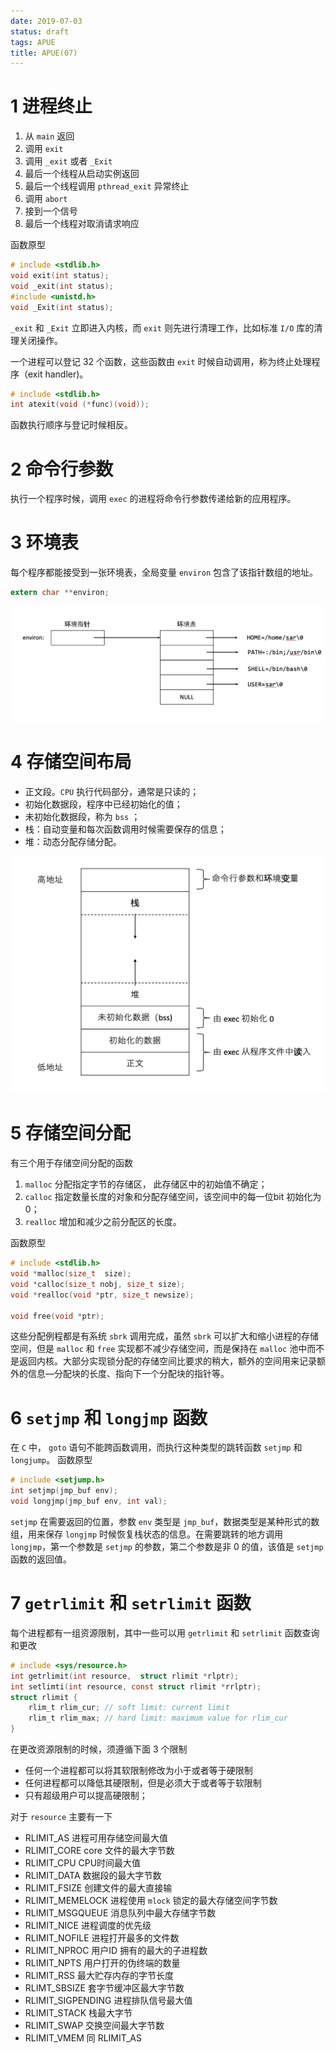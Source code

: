 ```yaml
---
date: 2019-07-03
status: draft
tags: APUE
title: APUE(07)
---
```


# 1 进程终止
1. 从 `main` 返回
2. 调用 `exit`
3. 调用 `_exit` 或者 `_Exit`
4. 最后一个线程从启动实例返回
5. 最后一个线程调用 `pthread_exit`
异常终止
1. 调用 `abort`
2. 接到一个信号
3. 最后一个线程对取消请求响应

函数原型
```c
# include <stdlib.h>
void exit(int status);
void _exit(int status);
#include <unistd.h>
void _Exit(int status);
```
`_exit` 和 `_Exit` 立即进入内核，而 `exit` 则先进行清理工作，比如标准 `I/O` 库的清理关闭操作。

一个进程可以登记 32 个函数，这些函数由 `exit` 时候自动调用，称为终止处理程序（exit handler)。
```c
# include <stdlib.h>
int atexit(void (*func)(void));
```
函数执行顺序与登记时候相反。

# 2 命令行参数
执行一个程序时候，调用 `exec` 的进程将命令行参数传递给新的应用程序。

# 3 环境表
每个程序都能接受到一张环境表，全局变量 `environ` 包含了该指针数组的地址。
```c
extern char **environ;
```

![](./_image/2019-07-03-06-16-32.jpg)

# 4 存储空间布局
- 正文段。`CPU` 执行代码部分，通常是只读的；
- 初始化数据段，程序中已经初始化的值；
- 未初始化数据段，称为 `bss` ；
- 栈：自动变量和每次函数调用时候需要保存的信息；
- 堆：动态分配存储分配。

![](./_image/2019-07-03-06-30-46.jpg)

# 5 存储空间分配
有三个用于存储空间分配的函数
1. `malloc` 分配指定字节的存储区， 此存储区中的初始值不确定；
2. `calloc` 指定数量长度的对象和分配存储空间，该空间中的每一位bit 初始化为 0；
3. `realloc` 增加和减少之前分配区的长度。

函数原型
```c
# include <stdlib.h>
void *malloc(size_t  size);
void *calloc(size_t nobj, size_t size);
void *realloc(void *ptr, size_t newsize);

void free(void *ptr);
```
这些分配例程都是有系统 `sbrk` 调用完成，虽然 `sbrk` 可以扩大和缩小进程的存储空间，但是 `malloc` 和 `free` 实现都不减少存储空间，而是保持在 `malloc` 池中而不是返回内核。大部分实现锁分配的存储空间比要求的稍大，额外的空间用来记录额外的信息—分配块的长度、指向下一个分配块的指针等。

# 6 `setjmp` 和 `longjmp` 函数
在 `C` 中， `goto` 语句不能跨函数调用，而执行这种类型的跳转函数 `setjmp` 和 `longjump`。
函数原型
```c
# include <setjump.h>
int setjmp(jmp_buf env);
void longjmp(jmp_buf env, int val);
```
`setjmp` 在需要返回的位置，参数 `env` 类型是 `jmp_buf`，数据类型是某种形式的数组，用来保存 `longjmp` 时候恢复栈状态的信息。在需要跳转的地方调用 `longjmp`，第一个参数是 `setjmp` 的参数，第二个参数是非 0 的值，该值是 `setjmp` 函数的返回值。

# 7 `getrlimit` 和 `setrlimit` 函数
每个进程都有一组资源限制，其中一些可以用 `getrlimit` 和 `setrlimit` 函数查询和更改
```c
# include <sys/resource.h>
int getrlimit(int resource,  struct rlimit *rlptr);
int setlimti(int resource, const struct rlimit *rrlptr);
struct rlimit {
    rlim_t rlim_cur; // soft limit: current limit
    rlim_t rlim_max; // hard limit: maximum value for rlim_cur
}
```
在更改资源限制的时候，须遵循下面 3 个限制
- 任何一个进程都可以将其软限制修改为小于或者等于硬限制
- 任何进程都可以降低其硬限制，但是必须大于或者等于软限制
- 只有超级用户可以提高硬限制；

对于 `resource` 主要有一下
- RLIMIT_AS 进程可用存储空间最大值
- RLIMIT_CORE core 文件的最大字节数
- RLIMIT_CPU CPU时间最大值
- RLIMIT_DATA 数据段的最大字节数
- RLIMIT_FSIZE 创建文件的最大直接输
- RLIMIT_MEMELOCK 进程使用 `mlock` 锁定的最大存储空间字节数
- RLIMIT_MSGQUEUE 消息队列中最大存储字节数
- RLIMIT_NICE 进程调度的优先级
- RLIMIT_NOFILE 进程打开最多的文件数
- RLIMIT_NPROC 用户ID 拥有的最大的子进程数
- RLIMIT_NPTS 用户打开的伪终端的数量
- RLIMIT_RSS  最大贮存内存的字节长度
- RLIMT_SBSIZE 套字节缓冲区最大字节数
- RLIMIT_SIGPENDING 进程排队信号最大值
- RLIMIT_STACK 栈最大字节
- RLIMIT_SWAP 交换空间最大字节数
- RLIMIT_VMEM 同 RLIMIT_AS


